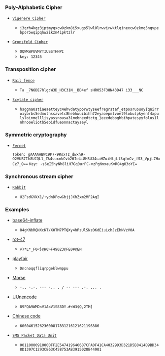 ### Poly-Alphabetic Cipher

- [`Vigenere Cipher`](https://www.dcode.fr/vigenere-cipher)

  - `j3qrh4kgz3iptmyqxcw0zkm8i5xugs5lwl0lrwvirwktlqinexcw0zkmq5nqvpebpor5wqipqhw2ikzm4ipktzlr`

- [`Gronsfeld Cipher`](https://www.dcode.fr/gronsfeld-cipher)
  - `OQWKWPUVMYTIUSSTHHPI`
  - `key: 12345`

### Transposition cipher

- [`Rail fence`](https://www.dcode.fr/rail-fence-cipher)
  - `Ta _7N6DE7hlg:W3D_H3C31N__BD4ef sHR053F38N43D47 i33___NC`
 
- [`Scytale cipher`](https://www.dcode.fr/scytale-cipher)

  - `hsggna0stiaeaetteyc4ehvdatyporwtyseefregrstaf_etposruouoy{qnirroiybrbs5edmothssavetc8hebhwuibihh72eyaoepmlvoet9lobulpkyenf4xpulsloinmelllisyassnousa31mebneedtctg_}eeedeboghbihpatesyyfolus1lnhnooeliotb5ebidfueonnactayseyl`

### Symmetric cryptography

- [`Fernet`](https://asecuritysite.com/encryption/ferdecode)

  `Token: gAAAAABWC9P7-9RsxTz_dwxh9-O2VUB7Ih8UCQL1_Zk4suxnkCvb26Ie4i8HSUJ4caHZuiNtjLl3qfmCv_fS3_VpjL7HxCz7_Q==`
  `Key: -s6eI5hyNh8liH7Gq0urPC-vzPgNnxauKvRO4g03oYI=`

### Synchronous stream cipher

- [`Rabbit`](<https://en.wikipedia.org/wiki/Rabbit_(cipher)>)

  - `U2FsdGVkX1/+ydnDPowGbjjJXhZxm2MP2AgI`

### Examples

- [base64-inflate](https://jgraph.github.io/drawio-tools/tools/convert.html)
  - `84gKNbRQNXcKT/X0TM7PTQXy4hPzUlSNzOKdEiuLchJzEhNVzV0A`
  
- [rot-47](https://www.dcode.fr/rot-47-cipher)
  - `v)*L*_F0<}@H0>F49023@FE0#@EN`
    
- [playfair](https://www.boxentriq.com/code-breaking/playfair-cipher)
  - `Dncnoqqfliqrpgeklwmppu`

- [Morse](https://www.dcode.fr/morse-code)
  - `-.. -.-. --- -.. . / -- --- .-. ... .`
 
- [UUnencode](https://www.dcode.fr/uu-encoding)
  - `89FQA9WMD<V1A<V1S83DY.#<W3$Q,2TM]`
 
- [Chinese code](http://code.mcdvisa.com/)
  - `606046152623600817831216121621196386`

- [`SMS Packet Data Unit`](https://www.diafaan.com/sms-tutorials/gsm-modem-tutorial/online-sms-pdu-decoder/)
  - `00110000910000FF2E547419646687CFA0F41CA4032993D321D5B8414D9BD348D1397C1293CE63C458753AB3915028B44901`

